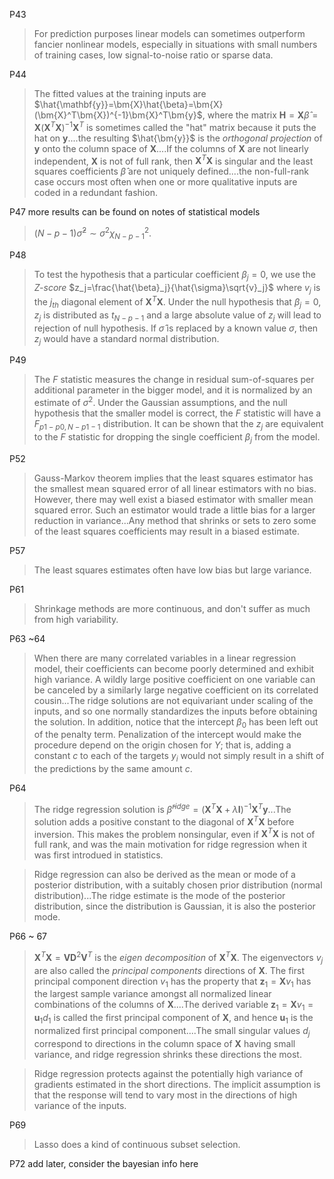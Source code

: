 P43
> For prediction purposes linear models can sometimes outperform fancier nonlinear models, especially in situations with small numbers of training cases, low signal-to-noise ratio or sparse data.

P44
> The fitted values at the training inputs are $\hat{\mathbf{y}}=\bm{X}\hat{\beta}=\bm{X}(\bm{X}^T\bm{X})^{-1}\bm{X}^T\bm{y}$, where the matrix $\bm{H}=\bm{X}\hat{\beta}=\bm{X}(\bm{X}^T\bm{X})^{-1}\bm{X}^T$ is sometimes called the "hat" matrix because it puts the hat on $\bm{y}$....the resulting $\hat{\bm{y}}$ is the *orthogonal projection* of $\bm{y}$ onto the column space of $\bm{X}$....If the columns of $\bm{X}$ are not linearly independent, $\bm{X}$ is not of full rank, then $\bm{X}^T\bm{X}$ is singular and the least squares coefficients $\hat{\beta}$ are not uniquely defined....the non-full-rank case occurs most often when one or more qualitative inputs are coded in a redundant fashion.

P47 more results can be found on notes of statistical models
> $(N-p-1)\hat{\sigma}^2 \sim \sigma^2\chi^2_{N-p-1}$.

P48
> To test the hypothesis that a particular coefficient $\beta_j=0$, we use the *Z-score* $z_j=\frac{\hat{\beta}_j}{\hat{\sigma}\sqrt{v}_j}$ where $v_j$ is the $j_{th}$ diagonal element of $\bm{X}^T\bm{X}$. Under the null hypothesis that $\beta_j=0$, $z_j$ is distributed as $t_{N-p-1}$ and a large absolute value of $z_j$ will lead to rejection of null hypothesis. If $\hat{\sigma}$ is replaced by a known value $\sigma$, then $z_j$ would have a standard normal distribution.

P49
> The $F$ statistic measures the change in residual sum-of-squares per additional parameter in the bigger model, and it is normalized by an estimate of $\sigma^2$. Under the Gaussian assumptions, and the null hypothesis that the smaller model is correct, the $F$ statistic will have a $F_{p1-p0, N-p1-1}$ distribution. It can be shown that the $z_j$ are equivalent to the $F$ statistic for dropping the single coefficient $\beta_j$ from the model.

P52
> Gauss-Markov theorem implies that the least squares estimator has the smallest mean squared error of all linear estimators with no bias. However, there may well exist a biased estimator with smaller mean squared error. Such an estimator would trade a little bias for a larger reduction in variance...Any method that shrinks or sets to zero some of the least squares coefficients may result in a biased estimate.

P57
> The least squares estimates often have low bias but large variance.

P61
> Shrinkage methods are more continuous, and don't suffer as much from high variability.

P63 ~64
> When there are many correlated variables in a linear regression model, their coefficients can become poorly determined and exhibit high variance. A wildly large positive coefficient on one variable can be canceled by a similarly large negative coefficient on its correlated cousin...The ridge solutions are not equivariant under scaling of the inputs, and so one normally standardizes the inputs before obtaining the solution. In addition, notice that the intercept $\beta_0$ has been left out of the penalty term. Penalization of the intercept would make the procedure depend on the origin chosen for $Y$; that is, adding a constant $c$ to each of the targets $y_i$ would not simply result in a shift of the predictions by the same amount $c$.

P64
> The ridge regression solution is $\hat{\beta}^{ridge}=(\bm{X}^T\bm{X}+\lambda\bm{I})^{-1}\bm{X}^T\bm{y}$...The solution adds a positive constant to the diagonal of $\bm{X}^T\bm{X}$ before inversion. This makes the problem nonsingular, even if $\bm{X}^T\bm{X}$ is not of full rank, and was the main motivation for ridge regression when it was first introdued in statistics.

> Ridge regression can also be derived as the mean or mode of a posterior distribution, with a suitably chosen prior distribution (normal distribution)...The ridge estimate is the mode of the posterior distribution, since the distribution is Gaussian, it is also the posterior mode.

P66 ~ 67
> $\bm{X}^T\bm{X}=\bm{V}\bm{D}^2\bm{V}^T$ is the *eigen decomposition* of $\bm{X}^T\bm{X}$. The eigenvectors $v_j$ are also called the *principal components* directions of $\bm{X}$. The first principal component direction $v_1$ has the property that $\bm{z}_1=\bm{X}v_1$ has the largest sample variance amongst all normalized linear combinations of the columns of $\bm{X}$....The derived variable $\bm{z}_1=\bm{X}v_1=\bm{u}_1d_1$ is called the first principal component of $\bm{X}$, and hence $\bm{u}_1$ is the normalized first principal component....The small singular values $d_j$ correspond to directions in the column space of $\bm{X}$ having small variance, and ridge regression shrinks these directions the most.

> Ridge regression protects against the potentially high variance of gradients estimated in the short directions. The implicit assumption is that the response will tend to vary most in the directions of high variance of the inputs.

P69
> Lasso does a kind of continuous subset selection.

P72 add later, consider the bayesian info here

